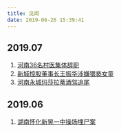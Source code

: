 ```yaml
---
title: 见闻
date: 2019-06-26 15:39:41
---
```


## 2019.07

1. [河南36名村医集体辞职](./河南36名村医集体辞职.html)
2. [新城控股董事长王振华涉嫌猥亵女童](./其他/新城控股董事长王振华涉嫌猥亵女童.html)
3. [河南永城玛莎拉蒂酒驾追尾](./严重事故/#河南永城玛莎拉蒂酒驾追尾)

## 2019.06

1. [湖南怀化新晃一中操场埋尸案](./刑事案件/湖南怀化新晃一中操场埋尸案.html)
